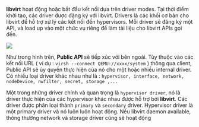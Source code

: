 **libvirt** hoạt động hoặc bắt đầu kết nối dựa trên driver modes. Tại thời điểm khởi tạo, các driver được đăng ký với libvirt. Drivers là các khối cơ bản cho libvirt để hỗ trợ xử lý các kết nối đến hypervisors. Mỗi driver sẽ đăng ký một API, và load up vào một chức vụ riêng để làm tài liệu cho libvirt APIs gọi đến. 

<img src="https://github.com/vjnkvt/Images/blob/master/libvirtdriver.png">

Như trong hình trên, **Public API** sẽ tiếp xúc với bên ngoài. Tùy thuộc vào các kết nối URL ( ví dụ : ``virsh --connect QEMU://xxxx/system`` ) thông qua client, Public API sẽ ủy quyền thực hiện của nó cho một hoặc nhiều internal driver. Có nhiều loại driver khác nhau như là : ``hypervisor, interface, network, nodeDevice, nwfilter, secret, storage ,...`` 

Một trong những driver chính và quan trọng là ``hypervisor driver``, nó là driver thực hiện của các hypervisor khác nhau được hỗ trợ bởi **libvirt**. Các driver được phân loại thành ``primary`` và ``secondary`` driver. Hypervisor driver là một primary driver và nó luôn luôn hoạt động. Nếu libvirt daemon available, thông thường network và storage driver cũng sẽ hoạt động
